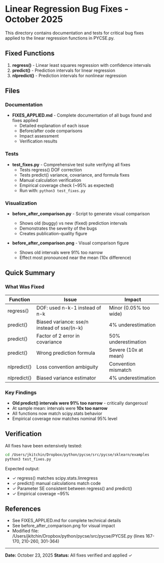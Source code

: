 # Linear Regression Bug Fixes - October 2025

This directory contains documentation and tests for critical bug fixes applied to the linear regression functions in PYCSE.py.

## Fixed Functions

1. **regress()** - Linear least squares regression with confidence intervals
2. **predict()** - Prediction intervals for linear regression
3. **nlpredict()** - Prediction intervals for nonlinear regression

## Files

### Documentation
- **FIXES_APPLIED.md** - Complete documentation of all bugs found and fixes applied
  - Detailed explanation of each issue
  - Before/after code comparisons
  - Impact assessment
  - Verification results

### Tests
- **test_fixes.py** - Comprehensive test suite verifying all fixes
  - Tests regress() DOF correction
  - Tests predict() variance, covariance, and formula fixes
  - Manual calculation verification
  - Empirical coverage check (~95% as expected)
  - Run with: `python3 test_fixes.py`

### Visualization
- **before_after_comparison.py** - Script to generate visual comparison
  - Shows old (buggy) vs new (fixed) prediction intervals
  - Demonstrates the severity of the bugs
  - Creates publication-quality figure

- **before_after_comparison.png** - Visual comparison figure
  - Shows old intervals were 91% too narrow
  - Effect most pronounced near the mean (10x difference)

## Quick Summary

### What Was Fixed

| Function | Issue | Impact |
|----------|-------|--------|
| regress() | DOF: used n-k-1 instead of n-k | Minor (0.05% too wide) |
| predict() | Biased variance: sse/n instead of sse/(n-k) | 4% underestimation |
| predict() | Factor of 2 error in covariance | 50% underestimation |
| predict() | Wrong prediction formula | Severe (10x at mean) |
| nlpredict() | Loss convention ambiguity | Convention mismatch |
| nlpredict() | Biased variance estimator | 4% underestimation |

### Key Findings

- **Old predict() intervals were 91% too narrow** - critically dangerous!
- At sample mean: intervals were **10x too narrow**
- All functions now match scipy.stats behavior
- Empirical coverage now matches nominal 95% level

## Verification

All fixes have been extensively tested:
```bash
cd /Users/jkitchin/Dropbox/python/pycse/src/pycse/sklearn/examples
python3 test_fixes.py
```

Expected output:
- ✓ regress() matches scipy.stats.linregress
- ✓ predict() manual calculations match code
- ✓ Parameter SE consistent between regress() and predict()
- ✓ Empirical coverage ~95%

## References

- See FIXES_APPLIED.md for complete technical details
- See before_after_comparison.png for visual impact
- Modified file: /Users/jkitchin/Dropbox/python/pycse/src/pycse/PYCSE.py (lines 167-170, 210-260, 301-364)

---

**Date:** October 23, 2025
**Status:** All fixes verified and applied ✓

